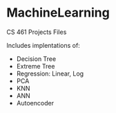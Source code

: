 # MachineLearning
CS 461 Projects Files

Includes implentations of:

- Decision Tree
- Extreme Tree
- Regression: Linear, Log
- PCA
- KNN
- ANN
- Autoencoder
